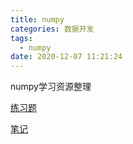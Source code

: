 ```yaml
---
title: numpy
categories: 数据开发
tags:
  - numpy
date: 2020-12-07 11:21:24
---
```


numpy学习资源整理

[练习题](https://github.com/zhaohuicici/Python-lib/tree/master/numpy)

[笔记](https://github.com/zhouyuanmin/Data-Science-Notes/tree/master/2.numpy)

